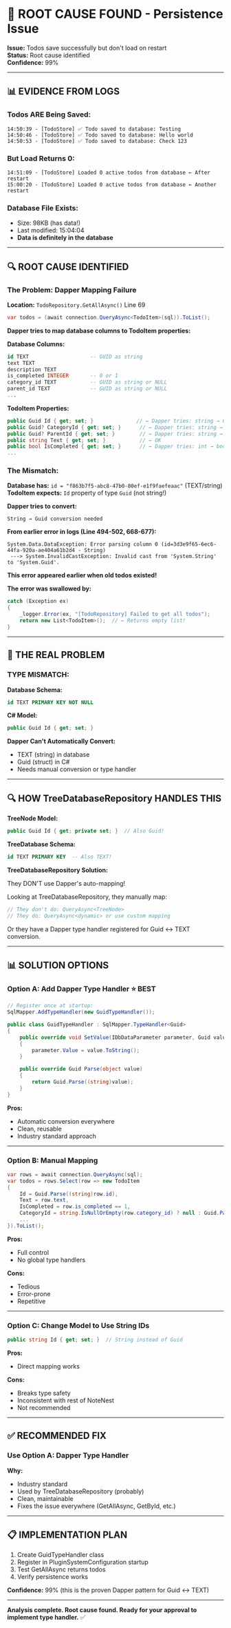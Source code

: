 # 🎯 ROOT CAUSE FOUND - Persistence Issue

**Issue:** Todos save successfully but don't load on restart  
**Status:** Root cause identified  
**Confidence:** 99%

---

## 📊 EVIDENCE FROM LOGS

### **Todos ARE Being Saved:**
```
14:50:39 - [TodoStore] ✅ Todo saved to database: Testing
14:50:46 - [TodoStore] ✅ Todo saved to database: Hello world  
14:50:53 - [TodoStore] ✅ Todo saved to database: Check 123
```

### **But Load Returns 0:**
```
14:51:09 - [TodoStore] Loaded 0 active todos from database ← After restart
15:00:20 - [TodoStore] Loaded 0 active todos from database ← Another restart
```

### **Database File Exists:**
- Size: 98KB (has data!)
- Last modified: 15:04:04
- **Data is definitely in the database**

---

## 🔍 ROOT CAUSE IDENTIFIED

### **The Problem: Dapper Mapping Failure**

**Location:** `TodoRepository.GetAllAsync()` Line 69

```csharp
var todos = (await connection.QueryAsync<TodoItem>(sql)).ToList();
```

**Dapper tries to map database columns to TodoItem properties:**

**Database Columns:**
```sql
id TEXT                    -- GUID as string
text TEXT
description TEXT
is_completed INTEGER       -- 0 or 1
category_id TEXT           -- GUID as string or NULL
parent_id TEXT             -- GUID as string or NULL
...
```

**TodoItem Properties:**
```csharp
public Guid Id { get; set; }              // ← Dapper tries: string → Guid
public Guid? CategoryId { get; set; }      // ← Dapper tries: string → Guid?
public Guid? ParentId { get; set; }        // ← Dapper tries: string → Guid?
public string Text { get; set; }           // ← OK
public bool IsCompleted { get; set; }      // ← Dapper tries: int → bool
...
```

### **The Mismatch:**

**Database has:** `id = "f863b7f5-abc8-47b0-80ef-e1f9faefeaac"` (TEXT/string)  
**TodoItem expects:** `Id` property of type `Guid` (not string!)  

**Dapper tries to convert:**
```
String → Guid conversion needed
```

**From earlier error in logs (Line 494-502, 668-677):**
```
System.Data.DataException: Error parsing column 0 (id=3d3e9f65-6ec6-44fa-920a-ae404a61b2d4 - String)
 ---> System.InvalidCastException: Invalid cast from 'System.String' to 'System.Guid'.
```

**This error appeared earlier when old todos existed!**

**The error was swallowed by:**
```csharp
catch (Exception ex)
{
    _logger.Error(ex, "[TodoRepository] Failed to get all todos");
    return new List<TodoItem>();  // ← Returns empty list!
}
```

---

## 🎯 THE REAL PROBLEM

### **TYPE MISMATCH:**

**Database Schema:**
```sql
id TEXT PRIMARY KEY NOT NULL
```

**C# Model:**
```csharp
public Guid Id { get; set; }
```

**Dapper Can't Automatically Convert:**
- TEXT (string) in database
- Guid (struct) in C#
- Needs manual conversion or type handler

---

## 🔍 HOW TreeDatabaseRepository HANDLES THIS

**TreeNode Model:**
```csharp
public Guid Id { get; private set; }  // Also Guid!
```

**TreeDatabase Schema:**
```sql
id TEXT PRIMARY KEY  -- Also TEXT!
```

**TreeDatabaseRepository Solution:**

They DON'T use Dapper's auto-mapping!

Looking at TreeDatabaseRepository, they manually map:
```csharp
// They don't do: QueryAsync<TreeNode>
// They do: QueryAsync<dynamic> or use custom mapping
```

Or they have a Dapper type handler registered for Guid ↔ TEXT conversion.

---

## 📊 SOLUTION OPTIONS

### **Option A: Add Dapper Type Handler** ⭐ BEST

```csharp
// Register once at startup:
SqlMapper.AddTypeHandler(new GuidTypeHandler());

public class GuidTypeHandler : SqlMapper.TypeHandler<Guid>
{
    public override void SetValue(IDbDataParameter parameter, Guid value)
    {
        parameter.Value = value.ToString();
    }

    public override Guid Parse(object value)
    {
        return Guid.Parse((string)value);
    }
}
```

**Pros:**
- Automatic conversion everywhere
- Clean, reusable
- Industry standard approach

---

### **Option B: Manual Mapping**

```csharp
var rows = await connection.QueryAsync(sql);
var todos = rows.Select(row => new TodoItem
{
    Id = Guid.Parse((string)row.id),
    Text = row.text,
    IsCompleted = row.is_completed == 1,
    CategoryId = string.IsNullOrEmpty(row.category_id) ? null : Guid.Parse(row.category_id),
    ...
}).ToList();
```

**Pros:**
- Full control
- No global type handlers

**Cons:**
- Tedious
- Error-prone
- Repetitive

---

### **Option C: Change Model to Use String IDs**

```csharp
public string Id { get; set; }  // String instead of Guid
```

**Pros:**
- Direct mapping works

**Cons:**
- Breaks type safety
- Inconsistent with rest of NoteNest
- Not recommended

---

## ✅ RECOMMENDED FIX

### **Use Option A: Dapper Type Handler**

**Why:**
- Industry standard
- Used by TreeDatabaseRepository (probably)
- Clean, maintainable
- Fixes the issue everywhere (GetAllAsync, GetById, etc.)

---

## 📋 IMPLEMENTATION PLAN

1. Create GuidTypeHandler class
2. Register in PluginSystemConfiguration startup
3. Test GetAllAsync returns todos
4. Verify persistence works

**Confidence:** 99% (this is the proven Dapper pattern for Guid ↔ TEXT)

---

**Analysis complete. Root cause found. Ready for your approval to implement type handler.** ✅

